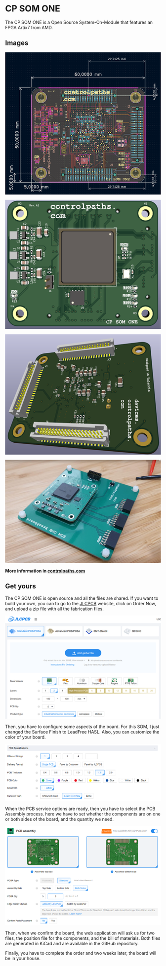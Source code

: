 # CP SOM ONE

The CP SOM ONE is a Open Source System-On-Module that features an FPGA Artix7 from AMD. 

## Images

![](./img/2023-10-28-designing-a-fpga-som_img6.png) 

![](./img/2023-10-28-designing-a-fpga-som_img2.png) 

![](./img/2023-10-28-designing-a-fpga-som_img1.png) 

![](./img/2023-10-28-designing-a-fpga-som_img15.png) 


**More information in [controlpaths.com](https://www.controlpaths.com/2023/10/28/designing-a-fpga-som/)**

## Get yours

The CP SOM ONE is open source and all the files are shared. If you want to build your own, you can to go to the [JLCPCB](https://jlcpcb.com/?from=controlpaths) website, click on Order Now, and upload a zip file with all the fabrication files.

![](./img/2023-10-28-designing-a-fpga-som_img16.png) 

Then, you have to configure some aspects of the board. For this SOM, I just changed the Surface Finish to LeadFree HASL. Also, you can customize the color of your board.

![](img/2023-10-28-designing-a-fpga-som_img17.png) 

When the PCB service options are ready, then you have to select the PCB Assembly process. here we have to set whether the components are on one or both sides of the board, and the quantity we need. 

![](img/2023-10-28-designing-a-fpga-som_img18.png) 

Then, when we confirm the board, the web application will ask us for two files, the position file for the components, and the bill of materials. Both files are generated in KiCad and are available in the GitHub repository.

Finally, you have to complete the order and two weeks later, the board will be in your house.
